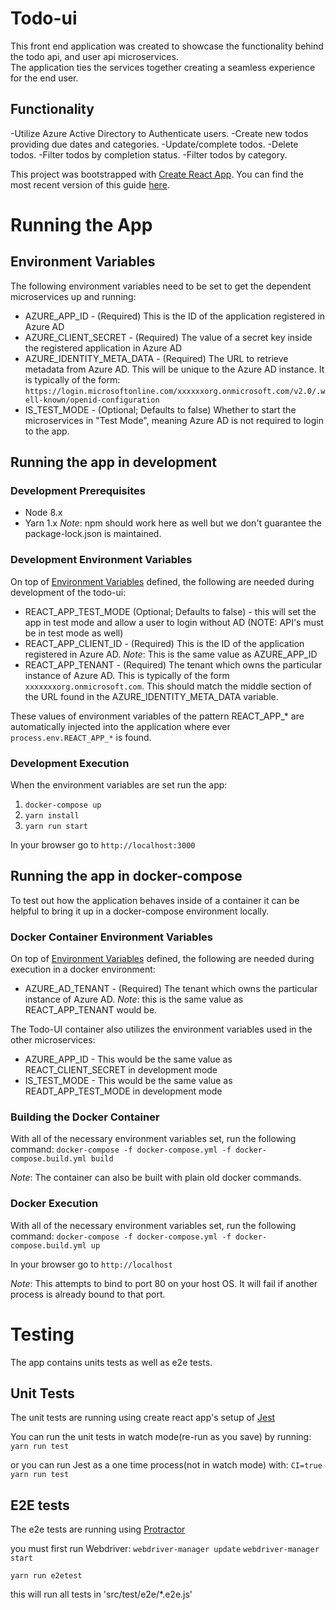 # Todo-ui #
 This front end application was created to showcase the functionality behind the todo api, and user api microservices.  
 The application ties the services together creating a seamless experience for the end user.
 
## Functionality ##
 -Utilize Azure Active Directory to Authenticate users.
 -Create new todos providing due dates and categories.
 -Update/complete todos.
 -Delete todos.
 -Filter todos by completion status.
 -Filter todos by category.


This project was bootstrapped with [Create React App](https://github.com/facebookincubator/create-react-app). 
You can find the most recent version of this guide [here](https://github.com/facebookincubator/create-react-app/blob/master/packages/react-scripts/template/README.md).

# Running the App #

## Environment Variables ##

 The following environment variables need to be set to get the dependent microservices up and running:

 - AZURE_APP_ID - (Required) This is the ID of the application registered in Azure AD
 - AZURE_CLIENT_SECRET - (Required) The value of a secret key inside the registered application in Azure AD
 - AZURE_IDENTITY_META_DATA - (Required) The URL to retrieve metadata from Azure AD. This will be unique to the Azure AD instance.
 It is typically of the form: `https://login.microsoftonline.com/xxxxxxorg.onmicrosoft.com/v2.0/.well-known/openid-configuration`
 - IS_TEST_MODE - (Optional; Defaults to false) Whether to start the microservices in "Test Mode", meaning Azure AD is not required to login to the app.

## Running the app in development ##

### Development Prerequisites ###

 - Node 8.x
 - Yarn 1.x *Note*: npm should work here as well but we don't guarantee the package-lock.json is maintained.

### Development Environment Variables ###

 On top of [Environment Variables](#environment-variables) defined, the following are needed during development of the todo-ui:

 - REACT_APP_TEST_MODE (Optional; Defaults to false) - this will set the app in test mode and allow a user to login without AD (NOTE: API's must be in test mode as well)
 - REACT_APP_CLIENT_ID - (Required) This is the ID of the application registered in Azure AD. *Note*: This is the same value as AZURE_APP_ID
 - REACT_APP_TENANT - (Required) The tenant which owns the particular instance of Azure AD.
 This is typically of the form `xxxxxxxorg.onmicrosoft.com`. This should match the middle section of the URL found in the AZURE_IDENTITY_META_DATA variable.

 These values of environment variables of the pattern REACT_APP_* are automatically injected into the application where ever `process.env.REACT_APP_*` is found.

### Development Execution ###

When the environment variables are set run the app:

 1. `docker-compose up`
 1. `yarn install`
 1. `yarn run start`

In your browser go to `http://localhost:3000`

## Running the app in docker-compose ##

To test out how the application behaves inside of a container it can be helpful to bring it up in a docker-compose environment locally.

### Docker Container Environment Variables ###

On top of [Environment Variables](#environment-variables) defined, the following are needed during execution in a docker environment:

 * AZURE_AD_TENANT - (Required) The tenant which owns the particular instance of Azure AD. *Note*: this is the same value as
 REACT_APP_TENANT would be.

The Todo-UI container also utilizes the environment variables used in the other microservices:

 - AZURE_APP_ID - This would be the same value as REACT_CLIENT_SECRET in development mode
 - IS_TEST_MODE - This would be the same value as READT_APP_TEST_MODE in development mode

### Building the Docker Container ###

With all of the necessary environment variables set, run the following command:
`docker-compose -f docker-compose.yml -f docker-compose.build.yml build`

*Note*: The container can also be built with plain old docker commands.

### Docker Execution ###

With all of the necessary environment variables set, run the following command:
`docker-compose -f docker-compose.yml -f docker-compose.build.yml up`

In your browser go to `http://localhost`

*Note*: This attempts to bind to port 80 on your host OS. It will fail if another process is already bound to that port.

# Testing #

The app contains units tests as well as e2e tests.

## Unit Tests ##

The unit tests are running using create react app's setup of [Jest](https://github.com/facebookincubator/create-react-app/blob/master/packages/react-scripts/template/README.md#running-tests)

You can run the unit tests in watch mode(re-run as you save) by running:
``yarn run test``

or you can run Jest as a one time process(not in watch mode) with:
``CI=true yarn run test``

## E2E tests ##

The e2e tests are running using [Protractor](http://www.protractortest.org/#/tutorial)

you must first run Webdriver:
``webdriver-manager update``
``webdriver-manager start``

``yarn run e2etest``

this will run all tests in 'src/test/e2e/*.e2e.js'